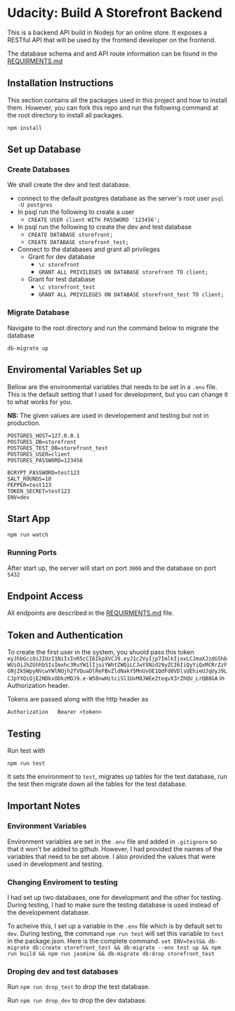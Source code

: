 # Udacity: Build A Storefront Backend

This is a backend API build in Nodejs for an online store. It exposes a RESTful API that will be used by the frontend developer on the frontend. 

The database schema and and API route information can be found in the [REQUIRMENTS.md](REQUIRMENTS.md) 

## Installation Instructions
This section contains all the packages used in this project and how to install them. However, you can fork this repo and run the following command at the root directory to install all packages.

`npm install`

## Set up Database
### Create Databases
We shall create the dev and test database.

- connect to the default postgres database as the server's root user `psql -U postgres`
- In psql run the following to create a user 
    - `CREATE USER client WITH PASSWORD '123456';`
- In psql run the following to create the dev and test database
    - `CREATE DATABASE storefront;`
    - `CREATE DATABASE storefront_test;`
- Connect to the databases and grant all privileges
    - Grant for dev database
        - `\c storefront`
        - `GRANT ALL PRIVILEGES ON DATABASE storefront TO client;`
    - Grant for test database
        - `\c storefront_test`
        - `GRANT ALL PRIVILEGES ON DATABASE storefront_test TO client;`

### Migrate Database
Navigate to the root directory and run the command below to migrate the database 

`db-migrate up`

## Enviromental Variables Set up
Bellow are the environmental variables that needs to be set in a `.env` file. This is the default setting that I used for development, but you can change it to what works for you. 

**NB:** The given values are used in developement and testing but not in production. 
```
POSTGRES_HOST=127.0.0.1
POSTGRES_DB=storefront
POSTGRES_TEST_DB=storefront_test
POSTGRES_USER=client
POSTGRES_PASSWORD=123456

BCRYPT_PASSWORD=test123
SALT_ROUNDS=10
PEPPER=test123
TOKEN_SECRET=test123 
ENV=dev 
```

## Start App
`npm run watch`

### Running Ports 
After start up, the server will start on port `3000` and the database on port `5432`

## Endpoint Access
All endpoints are described in the [REQUIRMENTS.md](REQUIRMENTS.md) file. 

## Token and Authentication
To create the first user in the system, you shuold pass this token `eyJhbGciOiJIUzI1NiIsInR5cCI6IkpXVCJ9.eyJ1c2VyIjp7ImlkIjoxLCJmaXJzdG5hbWUiOiJhZGhhbSIsImxhc3RuYW1lIjoiYWhtZWQiLCJwYXNzd29yZCI6IiQyYiQxMCRrZzFGNjZkSWpyNVcwYWlNQjh2TVQuaDlReFBvZldNakY5MnUvOE1QdFd0VDlsUEhieUJqUyJ9LCJpYXQiOjE2NDkxODkzMDJ9.e-W58nwHitciSl1UvM8JWEe2teqvX3rZhQU_LrQB8GA` in Authorization header.

Tokens are passed along with the http header as 
```
Authorization   Bearer <token>
```

## Testing
Run test with 

`npm run test`

It sets the environment to `test`, migrates up tables for the test database, run the test then migrate down all the tables for the test database. 


## Important Notes 

### Environment Variables
Environment variables are set in the `.env` file and added in `.gitignore` so that it won't be added to github. However, I had provided the names of the variables that need to be set above. I also provided the values that were used in development and testing. 


### Changing Enviroment to testing 
I had set up two databases, one for development and the other for testing. During testing, I had to make sure the testing database is used instead of the developement database. 

To acheive this, I set up a variable in the `.env` file which is by default set to `dev`. During testing, the command `npm run test` will set this variable to `test` in the package.json. Here is the complete command.
`set ENV=test&& db-migrate db:create storefront_test && db-migrate --env test up && npm run build && npm run jasmine && db-migrate db:drop storefront_test`


### Droping dev and test databases

Run `npm run drop_test` to drop the test database.

Run `npm run drop_dev` to drop the dev database.
